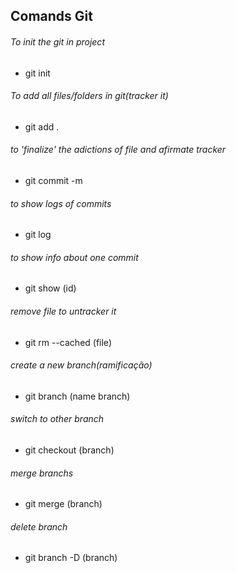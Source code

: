 ## Comands Git

###### To init the git in project
- git init

###### To add all files/folders in git(tracker it)
- git add .

###### to 'finalize' the adictions of file and afirmate tracker
- git commit -m

###### to show logs of commits
- git log

###### to show info about one commit
- git show (id)

###### remove file to untracker it
- git rm --cached (file)

###### create a new branch(ramificação)
- git branch (name branch)

###### switch to other branch
- git checkout (branch)

###### merge branchs
- git merge (branch)

###### delete branch
- git branch -D (branch)